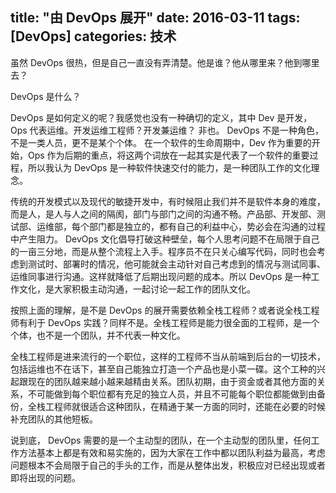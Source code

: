 title: "由 DevOps 展开"
date: 2016-03-11
tags: [DevOps]
categories: 技术
---

虽然 DevOps 很热，但是自己一直没有弄清楚。他是谁？他从哪里来？他到哪里去？<!--more-->

DevOps 是什么？

DevOps 是如何定义的呢？我感觉也没有一种确切的定义，其中 Dev 是开发， Ops 代表运维。开发运维工程师？开发兼运维？ 非也。 DevOps 不是一种角色，不是一类人员，更不是某个个体。 在一个软件的生命周期中，Dev 作为重要的开始，Ops 作为后期的重点，将这两个词放在一起其实是代表了一个软件的重要过程，所以我认为 DevOps 是一种软件快速交付的能力，是一种团队工作的文化理念。

传统的开发模式以及现代的敏捷开发中，有时候阻止我们并不是软件本身的难度，而是人，是人与人之间的隔阂，部门与部门之间的沟通不畅。产品部、开发部、测试部、运维部，每个部门都是独立的，都有自己的利益中心，势必会在沟通的过程中产生阻力。 DevOps 文化倡导打破这种壁垒，每个人思考问题不在局限于自己的一亩三分地，而是从整个流程上入手。程序员不在只关心编写代码，同时也会考虑到测试时、部署时的情况，他可能就会主动针对自己考虑到的情况与测试同事、运维同事进行沟通。这样就降低了后期出现问题的成本。所以 DevOps 是一种工作文化，是大家积极主动沟通，一起讨论一起工作的团队文化。

按照上面的理解，是不是 DevOps 的展开需要依赖全栈工程师？或者说全栈工程师有利于 DevOps 实践？同样不是。全栈工程师是能力很全面的工程师，是一个个体，也不是一个团队，并不代表一种文化。

全栈工程师是进来流行的一个职位，这样的工程师不当从前端到后台的一切技术，包括运维也不在话下，甚至自己能独立打造一个产品也是小菜一碟。这个工种的兴起跟现在的团队越来越小越来越精由关系。团队初期，由于资金或者其他方面的关系，不可能做到每个职位都有充足的独立人员，并且不可能每个职位都能做到由备份，全栈工程师就很适合这种团队，在精通于某一方面的同时，还能在必要的时候补充团队的其他短板。

说到底， DevOps 需要的是一个主动型的团队，在一个主动型的团队里，任何工作方法基本上都是有效和易实施的，因为大家在工作中都以团队利益为最高，考虑问题根本不会局限于自己的手头的工作，而是从整体出发，积极应对已经出现或者即将出现的问题。